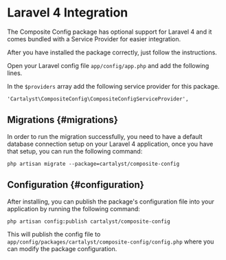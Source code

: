 # Laravel 4 Integration

The Composite Config package has optional support for Laravel 4 and it comes bundled with a
Service Provider for easier integration.

After you have installed the package correctly, just follow the instructions.

Open your Laravel config file `app/config/app.php` and add the following lines.

In the `$providers` array add the following service provider for this package.

	'Cartalyst\CompositeConfig\CompositeConfigServiceProvider',

## Migrations {#migrations}

In order to run the migration successfully, you need to have a default database connection setup on your Laravel 4 application, once you have that setup, you can run the following command:

	php artisan migrate --package=cartalyst/composite-config

## Configuration {#configuration}

After installing, you can publish the package's configuration file into your
application by running the following command:

	php artisan config:publish cartalyst/composite-config

This will publish the config file to `app/config/packages/cartalyst/composite-config/config.php`
where you can modify the package configuration.
